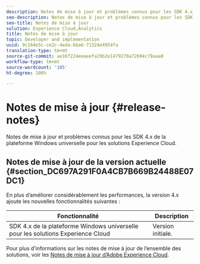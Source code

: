 ```yaml
---
description: Notes de mise à jour et problèmes connus pour les SDK 4.x de la plateforme Windows universelle pour les solutions Experience Cloud.
seo-description: Notes de mise à jour et problèmes connus pour les SDK 4.x de la plateforme Windows universelle pour les solutions Experience Cloud.
seo-title: Notes de mise à jour
solution: Experience Cloud,Analytics
title: Notes de mise à jour
topic: Developer and implementation
uuid: 9c164e5c-ce2c-4eda-bba6-71324e4954fa
translation-type: tm+mt
source-git-commit: ae16f224eeaeefa29b2e1479270a72694c79aaa0
workflow-type: tm+mt
source-wordcount: '105'
ht-degree: 100%

---
```



# Notes de mise à jour {#release-notes}

Notes de mise à jour et problèmes connus pour les SDK 4.x de la plateforme Windows universelle pour les solutions Experience Cloud.

## Notes de mise à jour de la version actuelle {#section_DC697A291F0A4CB7B669B24488E07DC1}

En plus d’améliorer considérablement les performances, la version 4.x ajoute les nouvelles fonctionnalités suivantes :

| Fonctionnalité | Description |
|--- |--- |
| SDK 4.x de la plateforme Windows universelle pour les solutions Experience Cloud | Version initiale. |


Pour plus d’informations sur les notes de mise à jour de l’ensemble des solutions, voir les [Notes de mise à jour d’Adobe Experience Cloud](https://docs.adobe.com/content/help/fr-FR/release-notes/experience-cloud/current.html).
